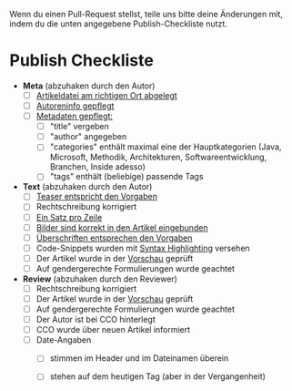 Wenn du einen Pull-Request stellst, teile uns bitte deine Änderungen mit, indem du die unten angegebene Publish-Checkliste nutzt. 

# Publish Checkliste

- **Meta** (abzuhaken durch den Autor)
  - [ ] [Artikeldatei am richtigen Ort abgelegt](https://github.com/adessoAG/devblog/blob/master/examples/2017-08-10-blog-post-guide.md#dateiname-und-ablageort)
  - [ ] [Autoreninfo gepflegt](https://github.com/adessoAG/devblog/blob/master/examples/2017-08-10-blog-post-guide.md#autoren-informationen)
  - [ ] [Metadaten gepflegt:](https://github.com/adessoAG/devblog/blob/master/examples/2017-08-10-blog-post-guide.md#metadaten)
    - [ ] "title" vergeben
    - [ ] "author" angegeben
    - [ ] "categories" enthält maximal eine der Hauptkategorien (Java, Microsoft, Methodik, Architekturen, Softwareentwicklung, Branchen, Inside adesso)
    - [ ] "tags" enthält (beliebige) passende Tags
- **Text** (abzuhaken durch den Autor)
  - [ ] [Teaser entspricht den Vorgaben](https://github.com/adessoAG/devblog/blob/master/examples/2017-08-10-blog-post-guide.md#einleitung--teaser)
  - [ ] Rechtschreibung korrigiert
  - [ ] [Ein Satz pro Zeile](https://github.com/adessoAG/devblog/blob/master/examples/2017-08-10-blog-post-guide.md#ein-satz-pro-zeile)
  - [ ] [Bilder sind korrekt in den Artikel eingebunden](https://github.com/adessoAG/devblog/blob/master/examples/2017-08-10-blog-post-guide.md#bilder)
  - [ ] [Überschriften entsprechen den Vorgaben](https://github.com/adessoAG/devblog/blob/master/examples/2017-08-10-blog-post-guide.md#%C3%9Cberschriften)
  - [ ] Code-Snippets wurden mit [Syntax Highlighting](https://github.com/adessoAG/devblog/blob/master/examples/2017-08-10-blog-post-guide.md#syntax-highlighting) versehen
  - [ ] Der Artikel wurde in der [Vorschau](https://github.com/adessoAG/devblog/blob/master/examples/2017-08-10-blog-post-guide.md#online-preview) geprüft 
  - [ ] Auf gendergerechte Formulierungen wurde geachtet
- **Review** (abzuhaken durch den Reviewer)
  - [ ] Rechtschreibung korrigiert
  - [ ] Der Artikel wurde in der [Vorschau](https://github.com/adessoAG/devblog/blob/master/examples/2017-08-10-blog-post-guide.md#online-preview) geprüft 
  - [ ] Auf gendergerechte Formulierungen wurde geachtet
  - [ ] Der Autor ist bei CCO hinterlegt
  - [ ] CCO wurde über neuen Artikel informiert
  - [ ] Date-Angaben 
    - [ ] stimmen im Header und im Dateinamen überein
    - [ ] stehen auf dem heutigen Tag (aber in der Vergangenheit)


